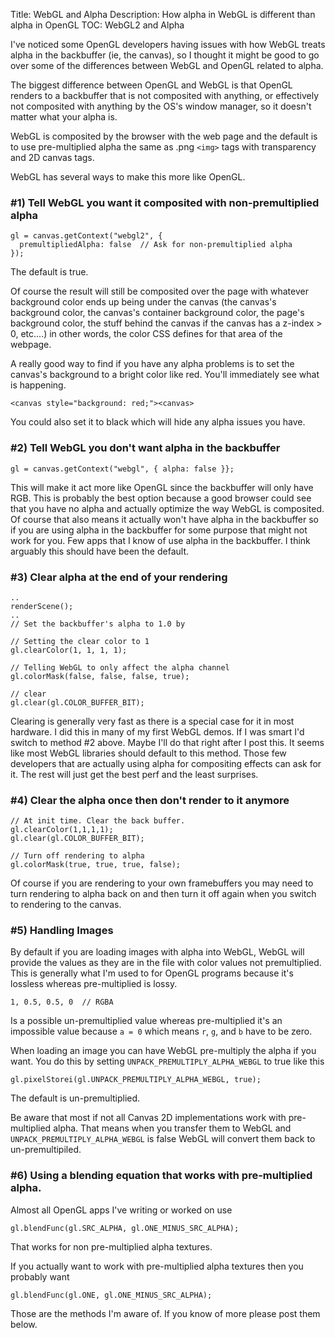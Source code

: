 Title: WebGL and Alpha
Description: How alpha in WebGL is different than alpha in OpenGL
TOC: WebGL2 and Alpha


I've noticed some OpenGL developers having issues with how WebGL
treats alpha in the backbuffer (ie, the canvas), so I thought it
might be good to go over some of the differences between WebGL
and OpenGL related to alpha.

The biggest difference between OpenGL and WebGL is that OpenGL
renders to a backbuffer that is not composited with anything,
or effectively not composited with anything by the OS's window
manager, so it doesn't matter what your alpha is.

WebGL is composited by the browser with the web page and the
default is to use pre-multiplied alpha the same as .png `<img>`
tags with transparency and 2D canvas tags.

WebGL has several ways to make this more like OpenGL.

### #1) Tell WebGL you want it composited with non-premultiplied alpha

    gl = canvas.getContext("webgl2", {
      premultipliedAlpha: false  // Ask for non-premultiplied alpha
    });

The default is true.

Of course the result will still be composited over the page with whatever
background color ends up being under the canvas (the canvas's background
color, the canvas's container background color, the page's background
color, the stuff behind the canvas if the canvas has a z-index > 0, etc....)
in other words, the color CSS defines for that area of the webpage.

A really good way to find if you have any alpha problems is to set the
canvas's background to a bright color like red. You'll immediately see
what is happening.

    <canvas style="background: red;"><canvas>

You could also set it to black which will hide any alpha issues you have.

### #2) Tell WebGL you don't want alpha in the backbuffer

    gl = canvas.getContext("webgl", { alpha: false }};

This will make it act more like OpenGL since the backbuffer will only have
RGB. This is probably the best option because a good browser could see that
you have no alpha and actually optimize the way WebGL is composited. Of course
that also means it actually won't have alpha in the backbuffer so if you are
using alpha in the backbuffer for some purpose that might not work for you.
Few apps that I know of use alpha in the backbuffer. I think arguably this
should have been the default.

### #3) Clear alpha at the end of your rendering

    ..
    renderScene();
    ..
    // Set the backbuffer's alpha to 1.0 by

    // Setting the clear color to 1
    gl.clearColor(1, 1, 1, 1);

    // Telling WebGL to only affect the alpha channel
    gl.colorMask(false, false, false, true);

    // clear
    gl.clear(gl.COLOR_BUFFER_BIT);

Clearing is generally very fast as there is a special case for it in most
hardware. I did this in many of my first WebGL demos. If I was smart I'd switch to
method #2 above. Maybe I'll do that right after I post this. It seems like
most WebGL libraries should default to this method. Those few developers
that are actually using alpha for compositing effects can ask for it. The
rest will just get the best perf and the least surprises.

### #4) Clear the alpha once then don't render to it anymore

    // At init time. Clear the back buffer.
    gl.clearColor(1,1,1,1);
    gl.clear(gl.COLOR_BUFFER_BIT);

    // Turn off rendering to alpha
    gl.colorMask(true, true, true, false);

Of course if you are rendering to your own framebuffers you may need to turn
rendering to alpha back on and then turn it off again when you switch to
rendering to the canvas.

### #5) Handling Images

By default if you are loading images with alpha into WebGL, WebGL will
provide the values as they are in the file with color values not
premultiplied. This is generally what I'm used to for OpenGL programs
because it's lossless whereas pre-multiplied is lossy.

    1, 0.5, 0.5, 0  // RGBA

Is a possible un-premultiplied value whereas pre-multiplied it's an
impossible value because `a = 0` which means `r`, `g`, and `b` have
to be zero.

When loading an image you can have WebGL pre-multiply the alpha if you want.
You do this by setting `UNPACK_PREMULTIPLY_ALPHA_WEBGL` to true like this

    gl.pixelStorei(gl.UNPACK_PREMULTIPLY_ALPHA_WEBGL, true);

The default is un-premultiplied.

Be aware that most if not all Canvas 2D implementations work with
pre-multiplied alpha. That means when you transfer them to WebGL and
`UNPACK_PREMULTIPLY_ALPHA_WEBGL` is false WebGL will convert them
back to un-premultipiled.

### #6) Using a blending equation that works with pre-multiplied alpha.

Almost all OpenGL apps I've writing or worked on use

    gl.blendFunc(gl.SRC_ALPHA, gl.ONE_MINUS_SRC_ALPHA);

That works for non pre-multiplied alpha textures.

If you actually want to work with pre-multiplied alpha textures then you
probably want

    gl.blendFunc(gl.ONE, gl.ONE_MINUS_SRC_ALPHA);

Those are the methods I'm aware of. If you know of more please post them below.



